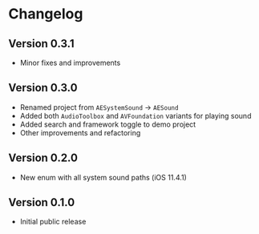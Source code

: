 # Changelog

## Version 0.3.1

- Minor fixes and improvements

## Version 0.3.0

- Renamed project from `AESystemSound` -> `AESound`
- Added both `AudioToolbox` and `AVFoundation` variants for playing sound
- Added search and framework toggle to demo project
- Other improvements and refactoring

## Version 0.2.0

- New enum with all system sound paths (iOS 11.4.1)

## Version 0.1.0

- Initial public release
